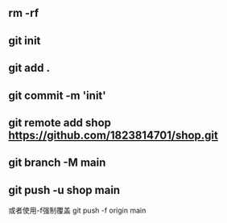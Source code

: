 ##  rm -rf
##  git init 
##  git add .
##  git commit -m 'init'

##  git remote add shop https://github.com/1823814701/shop.git

##  git branch -M main

##  git push -u shop main

或者使用-f强制覆盖
git push -f origin main

